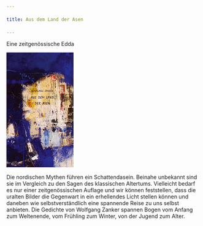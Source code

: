 ```yaml
---

title: Aus dem Land der Asen

---
```



Eine zeitgenössische Edda

![Aus dem Land der Asen Buchcover](/assets/img/cover-asen.jpg)

Die nordischen Mythen führen ein Schattendasein. Beinahe unbekannt sind sie im Vergleich zu den Sagen des klassischen Altertums. Vielleicht bedarf es nur einer zeitgenössischen Auflage und wir können feststellen, dass die uralten Bilder die Gegenwart in ein erhellendes Licht stellen können und daneben wie selbstverständlich eine spannende Reise zu uns selbst anbieten. Die Gedichte von Wolfgang Zanker spannen Bogen vom Anfang zum Weltenende, vom Frühling zum Winter, von der Jugend zum Alter.